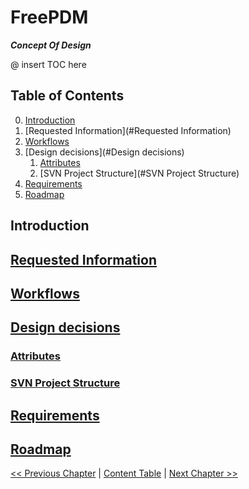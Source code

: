 # FreePDM

***Concept Of Design***

@ insert TOC here
## Table of Contents
0. [Introduction](#Introduction)
1. [Requested Information](#Requested Information)
2. [Workflows](#Workflows)
3. [Design decisions](#Design decisions)
	1. [Attributes](#Attributes)
	2. [SVN Project Structure](#SVN Project Structure)
4. [Requirements](#Requirements)
5. [Roadmap](#Roadmap)

## Introduction

## [Requested Information](FreePDM_01-RequestedInformation.md)

## [Workflows](FreePDM_02-Workflows.md)

## [Design decisions](FreePDM_03-DesignDecisions.md)

### [Attributes](FreePDM_03-1-Attributes.md)

### [SVN Project Structure](FreePDM_03-2-SVNProjectStructure.md)

## [Requirements](FreePDM_04-Requirements.md)

## [Roadmap](FreePDM_05-Roadmap.md)

[<< Previous Chapter]() | [Content Table](README.md) | [Next Chapter >>](FreePDM_01-RequestedInformation.md)

